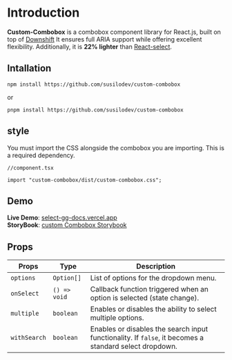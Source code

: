 # Introduction

**Custom-Combobox** is a combobox component library for React.js, built on top of [Downshift](https://www.downshift-js.com/)
It ensures full ARIA support while offering excellent flexibility.
Additionally, it is **22% lighter** than [React-select](https://react-select.com/).

## Intallation

```
npm install https://github.com/susilodev/custom-combobox
```

or

```
pnpm install https://github.com/susilodev/custom-combobox
```

## style

You must import the CSS alongside the combobox you are importing. This is a required dependency.

```
//component.tsx

import "custom-combobox/dist/custom-combobox.css";
```

## Demo

**Live Demo**: [select-gg-docs.vercel.app](https://select-gg-docs.vercel.app/) <br>
**StoryBook**: [custom Combobox Storybook](https://susilodev.github.io/custom-combobox/?path=/story/components-custommultiplecombobox--default)

## Props

| Props        | Type         | Description                                                                                            |
| ------------ | ------------ | ------------------------------------------------------------------------------------------------------ |
| `options`    | `Option[]`   | List of options for the dropdown menu.                                                                 |
| `onSelect`   | `() => void` | Callback function triggered when an option is selected (state change).                                 |
| `multiple`   | `boolean`    | Enables or disables the ability to select multiple options.                                            |
| `withSearch` | `boolean`    | Enables or disables the search input functionality. If `false`, it becomes a standard select dropdown. |
